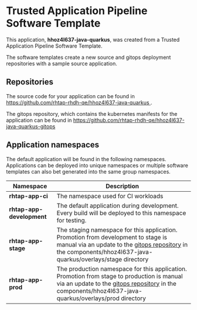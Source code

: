 # Trusted Application Pipeline Software Template

This application, **hhoz4l637-java-quarkus**, was created from a Trusted Application Pipeline Software Template.

The software templates create a new source and gitops deployment repositories with a sample source application. 

## Repositories

The source code for your application can be found in [https://github.com/rhtap-rhdh-qe/hhoz4l637-java-quarkus ](https://github.com/rhtap-rhdh-qe/hhoz4l637-java-quarkus ).
 
The gitops repository, which contains the kubernetes manifests for the application can be found in 
[https://github.com/rhtap-rhdh-qe/hhoz4l637-java-quarkus-gitops ](https://github.com/rhtap-rhdh-qe/hhoz4l637-java-quarkus-gitops ) 

## Application namespaces 

The default application will be found in the following namespaces. Applications can be deployed into unique namespaces or multiple software templates can also bet generated into the same group namespaces.  

|  Namespace   |  Description   |  
| -------- | -------- |
| **rhtap-app-ci** | The namespace used for CI workloads |
| **rhtap-app-development** | The default application during development. Every build will be deployed to this namespace for testing. |
| **rhtap-app-stage** | The staging namespace for this application. Promotion from development to stage is manual via an update to the [gitops repository](https://github.com/rhtap-rhdh-qe/hhoz4l637-java-quarkus-gitops ) in the components/hhoz4l637-java-quarkus/overlays/stage directory |
| **rhtap-app-prod** | The production namespace for this application. Promotion from stage to production is manual via an update to the [gitops repository](https://github.com/rhtap-rhdh-qe/hhoz4l637-java-quarkus-gitops ) in the components/hhoz4l637-java-quarkus/overlays/prod directory |